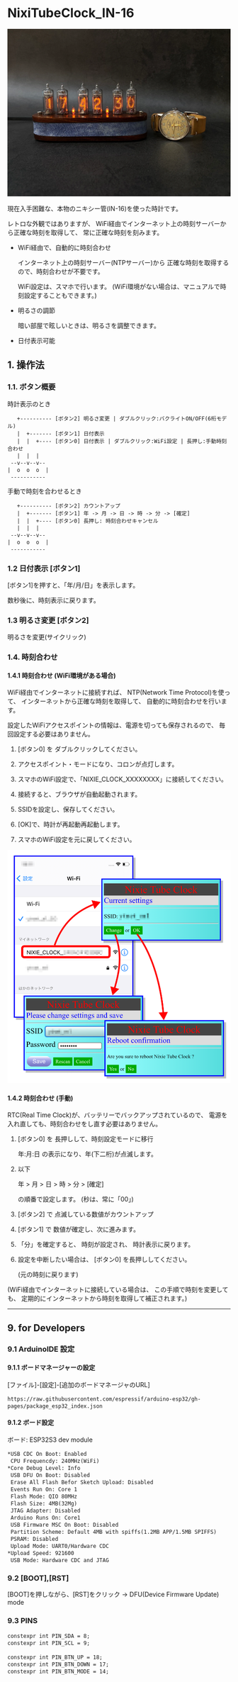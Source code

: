 # NixiTubeClock_IN-16

![](docs/photo01.webp)

現在入手困難な、本物のニキシー管(IN-16)を使った時計です。

レトロな外観ではありますが、
WiFi経由でインターネット上の時刻サーバーから正確な時刻を取得して、
常に正確な時刻を刻みます。

* WiFi経由で、自動的に時刻合わせ

  インターネット上の時刻サーバー(NTPサーバー)から
  正確な時刻を取得するので、時刻合わせが不要です。
  
  WiFi設定は、スマホで行います。
  (WiFi環境がない場合は、マニュアルで時刻設定することもできます。)

* 明るさの調節

  暗い部屋で眩しいときは、明るさを調整できます。

* 日付表示可能


## 1. 操作法

### 1.1. ボタン概要

時計表示のとき
```
   +---------- [ボタン2] 明るさ変更 | ダブルクリック:バクライトON/OFF(6桁モデル)
   |  +------- [ボタン1] 日付表示
   |  |  +---- [ボタン0] 日付表示 | ダブルクリック:WiFi設定 | 長押し:手動時刻合わせ
   |  |  |
 --v--v--v--
|  o  o  o  |
 -----------
```

手動で時刻を合わせるとき
```
   +---------- [ボタン2] カウントアップ
   |  +------- [ボタン1] 年 -> 月 -> 日 -> 時 -> 分 -> [確定]
   |  |  +---- [ボタン0] 長押し: 時刻合わせキャンセル
   |  |  |
 --v--v--v--
|  o  o  o  |
 -----------
```

### 1.2 日付表示 [ボタン1]

[ボタン1]を押すと、「年/月/日」を表示します。

数秒後に、時刻表示に戻ります。


### 1.3 明るさ変更 [ボタン2]

明るさを変更(サイクリック)


### 1.4. 時刻合わせ

#### 1.4.1 時刻合わせ (WiFi環境がある場合)

WiFi経由でインターネットに接続すれば、
NTP(Network Time Protocol)を使って、
インターネットから正確な時刻を取得して、
自動的に時刻合わせを行います。

設定したWiFiアクセスポイントの情報は、電源を切っても保存されるので、
毎回設定する必要はありません。

1. [ボタン0] を ダブルクリックしてください。

2. アクセスポイント・モードになり、コロンが点灯します。

3. スマホのWiFi設定で、「NIXIE_CLOCK_XXXXXXXX」に接続してください。

4. 接続すると、ブラウザが自動起動されます。

5. SSIDを設定し、保存してください。

6. [OK]で、時計が再起動再起動します。

7. スマホのWiFi設定を元に戻してください。

![](docs/NetMgr1.png)


#### 1.4.2 時刻合わせ (手動)

RTC(Real Time Clock)が、バッテリーでバックアップされているので、
電源を入れ直しても、時刻合わせをし直す必要はありません。

1. [ボタン0] を 長押しして、時刻設定モードに移行

   年:月:日 の表示になり、年(下二桁)が点滅します。

2. 以下

   年 > 月 > 日 > 時 > 分 > [確定]
    
   の順番で設定します。
   (秒は、常に「00」)
   
2. [ボタン2] で 点滅している数値がカウントアップ

3. [ボタン1] で 数値が確定し、次に進みます。

4. 「分」を確定すると、
   時刻が設定され、
   時計表示に戻ります。
   
5. 設定を中断したい場合は、
   [ボタン0] を長押ししてください。

   (元の時刻に戻ります)

(WiFi経由でインターネットに接続している場合は、
この手順で時刻を変更しても、
定期的にインターネットから時刻を取得して補正されます。)

---

## 9. for Developers

### 9.1 ArduinoIDE 設定

#### 9.1.1 ボードマネージャーの設定

[ファイル]-[設定]-[追加のボードマネージャのURL]
```
https://raw.githubusercontent.com/espressif/arduino-esp32/gh-pages/package_esp32_index.json
```

#### 9.1.2 ボード設定

ボード: ESP32S3 dev module
``` text
*USB CDC On Boot: Enabled
 CPU Frequencdy: 240MHz(WiFi)
*Core Debug Level: Info
 USB DFU On Boot: Disabled
 Erase All Flash Befor Sketch Upload: Disabled
 Events Run On: Core 1
 Flash Mode: QIO 80MHz
 Flash Size: 4MB(32Mg)
 JTAG Adapter: Disabled
 Arduino Runs On: Core1
 USB Firmware MSC On Boot: Disabled
 Partition Scheme: Default 4MB with spiffs(1.2MB APP/1.5MB SPIFFS)
 PSRAM: Disabled
 Upload Mode: UART0/Hardware CDC
*Upload Speed: 921600
 USB Mode: Hardware CDC and JTAG
```

### 9.2 [BOOT],[RST]

[BOOT]を押しながら、[RST]をクリック
→ DFU(Device Firmware Update) mode

### 9.3 PINS

```
constexpr int PIN_SDA = 8;
constexpr int PIN_SCL = 9;

constexpr int PIN_BTN_UP = 18;
constexpr int PIN_BTN_DOWN = 17;
constexpr int PIN_BTN_MODE = 14;
```
